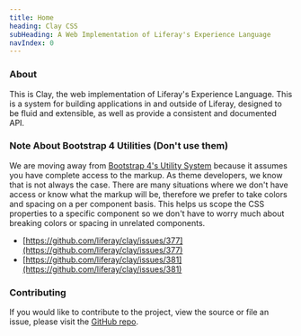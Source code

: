 ```yaml
---
title: Home
heading: Clay CSS
subHeading: A Web Implementation of Liferay's Experience Language
navIndex: 0
---
```


### About

This is Clay, the web implementation of Liferay's Experience Language. This is a system for building applications in and outside of Liferay, designed to be fluid and extensible, as well as provide a consistent and documented API.

### Note About Bootstrap 4 Utilities (Don't use them)

We are moving away from [Bootstrap 4's Utility System](http://getbootstrap.com/docs/4.0/utilities) because it assumes you have complete access to the markup. As theme developers, we know that is not always the case. There are many situations where we don't have access or know what the markup will be, therefore we prefer to take colors and spacing on a per component basis. This helps us scope the CSS properties to a specific component so we don't have to worry much about breaking colors or spacing in unrelated components.

- [https://github.com/liferay/clay/issues/377](https://github.com/liferay/clay/issues/377)
- [https://github.com/liferay/clay/issues/381](https://github.com/liferay/clay/issues/381)

### Contributing
If you would like to contribute to the project, view the source or file an issue, please visit the [GitHub repo](https://github.com/liferay/clay).